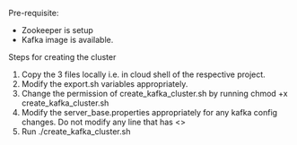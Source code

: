 Pre-requisite:
- Zookeeper is setup
- Kafka image is available.

Steps for creating the cluster

1. Copy the 3 files locally i.e. in cloud shell of the respective project.
2. Modify the export.sh variables appropriately.
3. Change the permission of create_kafka_cluster.sh by running chmod +x create_kafka_cluster.sh
4. Modify the server_base.properties appropriately for any kafka config changes. Do not modify any line that has <<variable>>
5. Run ./create_kafka_cluster.sh
